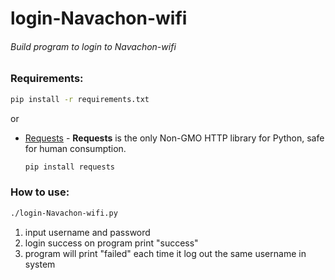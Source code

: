# login-Navachon-wifi

###### Build program to login to Navachon-wifi

### Requirements:
```bash
pip install -r requirements.txt
```
or
- [Requests](https://pypi.org/project/requests/) - __Requests__ is the only Non-GMO HTTP library for Python, safe for human consumption.
  ```bash
  pip install requests
  ```

### How to use:
```bash
./login-Navachon-wifi.py
```
1. input username and password
2. login success on program print "success"
3. program will print "failed" each time it log out the same username in system
